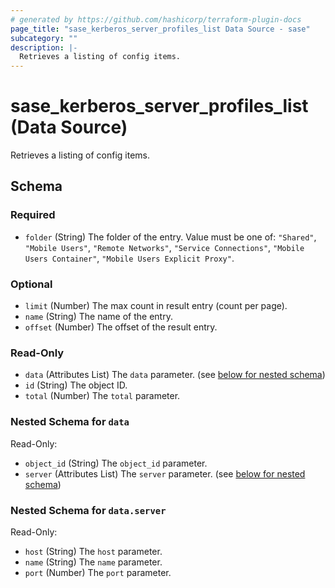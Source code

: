 ```yaml
---
# generated by https://github.com/hashicorp/terraform-plugin-docs
page_title: "sase_kerberos_server_profiles_list Data Source - sase"
subcategory: ""
description: |-
  Retrieves a listing of config items.
---
```


# sase_kerberos_server_profiles_list (Data Source)

Retrieves a listing of config items.



<!-- schema generated by tfplugindocs -->
## Schema

### Required

- `folder` (String) The folder of the entry. Value must be one of: `"Shared"`, `"Mobile Users"`, `"Remote Networks"`, `"Service Connections"`, `"Mobile Users Container"`, `"Mobile Users Explicit Proxy"`.

### Optional

- `limit` (Number) The max count in result entry (count per page).
- `name` (String) The name of the entry.
- `offset` (Number) The offset of the result entry.

### Read-Only

- `data` (Attributes List) The `data` parameter. (see [below for nested schema](#nestedatt--data))
- `id` (String) The object ID.
- `total` (Number) The `total` parameter.

<a id="nestedatt--data"></a>
### Nested Schema for `data`

Read-Only:

- `object_id` (String) The `object_id` parameter.
- `server` (Attributes List) The `server` parameter. (see [below for nested schema](#nestedatt--data--server))

<a id="nestedatt--data--server"></a>
### Nested Schema for `data.server`

Read-Only:

- `host` (String) The `host` parameter.
- `name` (String) The `name` parameter.
- `port` (Number) The `port` parameter.


